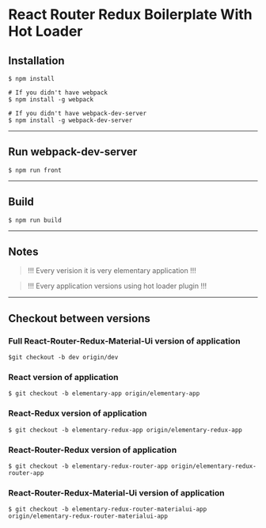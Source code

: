 # React Router Redux Boilerplate With Hot Loader

## Installation
```
$ npm install

# If you didn't have webpack
$ npm install -g webpack 

# If you didn't have webpack-dev-server
$ npm install -g webpack-dev-server
```
___
## Run webpack-dev-server
```
$ npm run front
```
___
## Build
```
$ npm run build
```

___
## Notes
> !!! Every verision it is very elementary application !!!

> !!! Every application versions using hot loader plugin !!!
___

## Checkout between versions

### Full React-Router-Redux-Material-Ui version of application
```
$git checkout -b dev origin/dev
```

### React version of application
```
$ git checkout -b elementary-app origin/elementary-app
```
### React-Redux version of application
```
$ git checkout -b elementary-redux-app origin/elementary-redux-app
```
### React-Router-Redux version of application
```
$ git checkout -b elementary-redux-router-app origin/elementary-redux-router-app
```

### React-Router-Redux-Material-Ui version of application
```
$ git checkout -b elementary-redux-router-materialui-app origin/elementary-redux-router-materialui-app
```